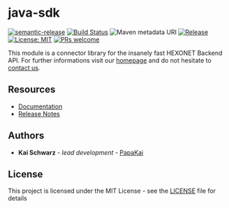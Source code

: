 # java-sdk

[![semantic-release](https://img.shields.io/badge/%20%20%F0%9F%93%A6%F0%9F%9A%80-semantic--release-e10079.svg)](https://github.com/semantic-release/semantic-release)
[![Build Status](https://travis-ci.com/centralnicgroup-opensource/rtldev-middleware-java-sdk.svg?branch=master)](https://travis-ci.com/centralnicgroup-opensource/rtldev-middleware-java-sdk)
![Maven metadata URI](https://img.shields.io/maven-metadata/v/http/central.maven.org/maven2/net/hexonet/apiconnector/java-sdk/maven-metadata.xml.svg)
[![Release](https://jitpack.io/v/centralnicgroup-opensource/rtldev-middleware-java-sdk.svg)](https://jitpack.io/#centralnicgroup-opensource/rtldev-middleware-java-sdk)
[![License: MIT](https://img.shields.io/badge/License-MIT-blue.svg)](https://opensource.org/licenses/MIT)
[![PRs welcome](https://img.shields.io/badge/PRs-welcome-brightgreen.svg)](https://github.com/centralnicgroup-opensource/rtldev-middleware-java-sdk/blob/master/CONTRIBUTING.md)

This module is a connector library for the insanely fast HEXONET Backend API. For further informations visit our [homepage](http://hexonet.net) and do not hesitate to [contact us](https://www.hexonet.net/contact).

## Resources

* [Documentation](https://centralnic-reseller.github.io/centralnic-reseller/docs/hexonet/sdks/java-sdk/)
* [Release Notes](https://github.com/centralnicgroup-opensource/rtldev-middleware-java-sdk/releases)

## Authors

* **Kai Schwarz** - *lead development* - [PapaKai](https://github.com/papakai)

## License

This project is licensed under the MIT License - see the [LICENSE](LICENSE) file for details
